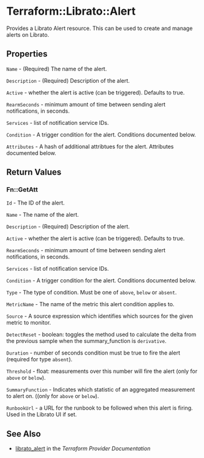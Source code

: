 # Terraform::Librato::Alert

Provides a Librato Alert resource. This can be used to
create and manage alerts on Librato.

## Properties

`Name` - (Required) The name of the alert.

`Description` - (Required) Description of the alert.

`Active` - whether the alert is active (can be triggered). Defaults to true.

`RearmSeconds` - minimum amount of time between sending alert notifications, in seconds.

`Services` - list of notification service IDs.

`Condition` - A trigger condition for the alert. Conditions documented below.

`Attributes` - A hash of additional attribtues for the alert. Attributes documented below.


## Return Values

### Fn::GetAtt

`Id` - The ID of the alert.

`Name` - The name of the alert.

`Description` - (Required) Description of the alert.

`Active` - whether the alert is active (can be triggered). Defaults to true.

`RearmSeconds` - minimum amount of time between sending alert notifications, in seconds.

`Services` - list of notification service IDs.

`Condition` - A trigger condition for the alert. Conditions documented below.

`Type` - The type of condition. Must be one of `above`, `below` or `absent`.

`MetricName` - The name of the metric this alert condition applies to.

`Source` - A source expression which identifies which sources for the given metric to monitor.

`DetectReset` - boolean: toggles the method used to calculate the delta from the previous sample when the summary_function is `derivative`.

`Duration` - number of seconds condition must be true to fire the alert (required for type `absent`).

`Threshold` - float: measurements over this number will fire the alert (only for `above` or `below`).

`SummaryFunction` - Indicates which statistic of an aggregated measurement to alert on. ((only for `above` or `below`).

`RunbookUrl` - a URL for the runbook to be followed when this alert is firing. Used in the Librato UI if set.

## See Also

* [librato_alert](https://www.terraform.io/docs/providers/librato/r/alert.html) in the _Terraform Provider Documentation_